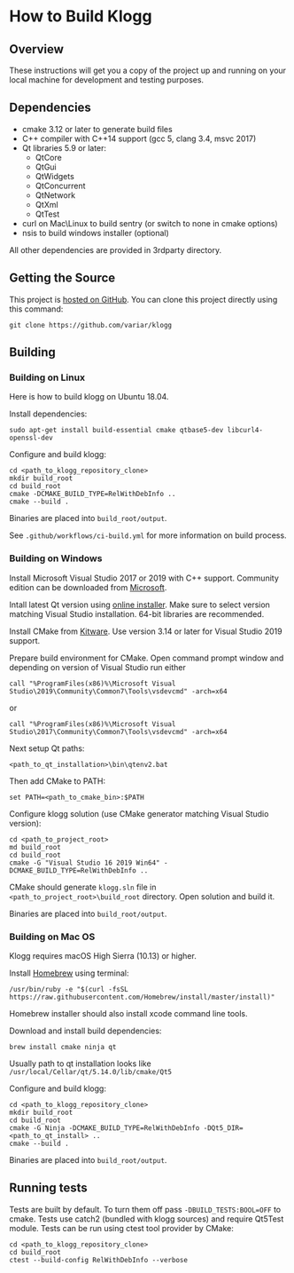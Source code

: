 # How to Build Klogg

## Overview

These instructions will get you a copy of the project up and running on your local machine for development and testing purposes.

## Dependencies

* cmake 3.12 or later to generate build files
* C++ compiler with C++14 support (gcc 5, clang 3.4, msvc 2017)
* Qt libraries 5.9 or later:
    - QtCore
    - QtGui
    - QtWidgets
    - QtConcurrent
    - QtNetwork
    - QtXml
    - QtTest
* curl on Mac\Linux to build sentry (or switch to none in cmake options)
* nsis to build windows installer (optional)

All other dependencies are provided in 3rdparty directory.

## Getting the Source

This project is [hosted on GitHub](https://github.com/variar/klogg). You can clone this project directly using this command:
```
git clone https://github.com/variar/klogg
```

## Building

### Building on Linux

Here is how to build klogg on Ubuntu 18.04.

Install dependencies:
```
sudo apt-get install build-essential cmake qtbase5-dev libcurl4-openssl-dev
```

Configure and build klogg:

```
cd <path_to_klogg_repository_clone>
mkdir build_root
cd build_root
cmake -DCMAKE_BUILD_TYPE=RelWithDebInfo ..
cmake --build .
```

Binaries are placed into `build_root/output`.

See `.github/workflows/ci-build.yml` for more information on build process.

### Building on Windows

Install Microsoft Visual Studio 2017 or 2019 with C++ support.
Community edition can be downloaded from [Microsoft](https://visualstudio.microsoft.com/vs/).

Intall latest Qt version using [online installer](https://www.qt.io/download-qt-installer).
Make sure to select version matching Visual Studio installation. 64-bit libraries are recommended.

Install CMake from [Kitware](https://cmake.org/download/).
Use version 3.14 or later for Visual Studio 2019 support.

Prepare build environment for CMake. Open command prompt window and depending on version of Visual Studio run either
```
call "%ProgramFiles(x86)%\Microsoft Visual Studio\2019\Community\Common7\Tools\vsdevcmd" -arch=x64
```
or
```
call "%ProgramFiles(x86)%\Microsoft Visual Studio\2017\Community\Common7\Tools\vsdevcmd" -arch=x64
```

Next setup Qt paths:
```
<path_to_qt_installation>\bin\qtenv2.bat
```

Then add CMake to PATH:
```
set PATH=<path_to_cmake_bin>:$PATH
```

Configure klogg solution (use CMake generator matching Visual Studio version):
```
cd <path_to_project_root>
md build_root
cd build_root
cmake -G "Visual Studio 16 2019 Win64" -DCMAKE_BUILD_TYPE=RelWithDebInfo ..
```

CMake should generate `klogg.sln` file in `<path_to_project_root>\build_root` directory. Open solution and build it.

Binaries are placed into `build_root/output`.

### Building on Mac OS

Klogg requires macOS High Sierra (10.13) or higher.

Install [Homebrew](https://brew.sh/) using terminal:
```
/usr/bin/ruby -e "$(curl -fsSL https://raw.githubusercontent.com/Homebrew/install/master/install)"
```

Homebrew installer should also install xcode command line tools.

Download and install build dependencies:
```
brew install cmake ninja qt
```

Usually path to qt installation looks like `/usr/local/Cellar/qt/5.14.0/lib/cmake/Qt5`

Configure and build klogg:
```
cd <path_to_klogg_repository_clone>
mkdir build_root
cd build_root
cmake -G Ninja -DCMAKE_BUILD_TYPE=RelWithDebInfo -DQt5_DIR=<path_to_qt_install> ..
cmake --build .
```

Binaries are placed into `build_root/output`.

## Running tests
Tests are built by default. To turn them off pass `-DBUILD_TESTS:BOOL=OFF` to cmake.
Tests use catch2 (bundled with klogg sources) and require Qt5Test module. Tests can be run using ctest tool provider by CMake:
```
cd <path_to_klogg_repository_clone>
cd build_root
ctest --build-config RelWithDebInfo --verbose
```
